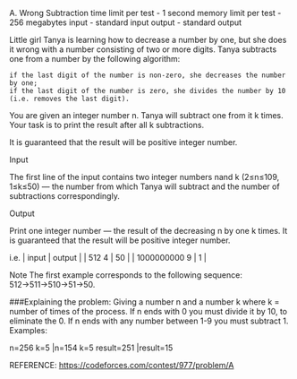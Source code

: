 A. Wrong Subtraction
time limit per test - 1 second
memory limit per test - 256 megabytes
input - standard input
output - standard output

Little girl Tanya is learning how to decrease a number by one, but she does it wrong with a 
number consisting of two or more digits. Tanya subtracts one from a number by the following algorithm:

    if the last digit of the number is non-zero, she decreases the number by one;
    if the last digit of the number is zero, she divides the number by 10 (i.e. removes the last digit). 

You are given an integer number n. Tanya will subtract one from it k times. Your task is to print the 
result after all k subtractions.

It is guaranteed that the result will be positive integer number.

Input

The first line of the input contains two integer numbers nand k (2≤n≤109, 1≤k≤50) — the number from 
which Tanya will subtract and the number of subtractions correspondingly.

Output

Print one integer number — the result of the decreasing n by one k times.
It is guaranteed that the result will be positive integer number. 

i.e.
| input        | output |
| 512 4        | 50     |
| 1000000000 9 | 1      |


Note
The first example corresponds to the following sequence: 512→511→510→51→50.
  
###Explaining the problem:
Giving a number n and a number k where k = number of times of the process.
If n ends with 0 you must divide it by 10, to eliminate the 0. If n ends with
any number between 1-9 you must subtract 1. 
Examples:

n=256 k=5         |n=154 k=5
result=251        |result=15


REFERENCE:
https://codeforces.com/contest/977/problem/A
